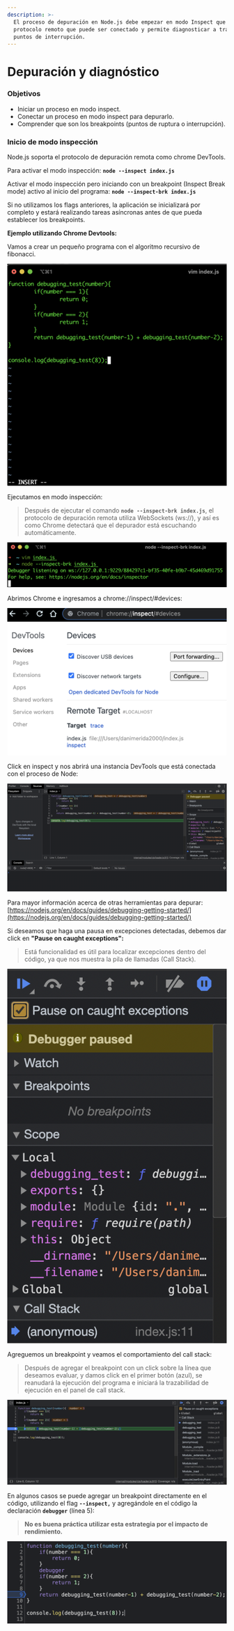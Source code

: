 ```yaml
---
description: >-
  El proceso de depuración en Node.js debe empezar en modo Inspect que expone un
  protocolo remoto que puede ser conectado y permite diagnosticar a través de
  puntos de interrupción.
---
```


# Depuración y diagnóstico

### Objetivos

* Iniciar un proceso en modo inspect.
* Conectar un proceso en modo inspect para depurarlo.
* Comprender que son los breakpoints \(puntos de ruptura o interrupción\).

### Inicio de modo inspección

Node.js soporta el protocolo de depuración remota como chrome DevTools.

Para activar el modo inspección: **`node --inspect index.js`**

Activar el modo inspección pero iniciando con un breakpoint \(Inspect Break mode\) activo al inicio del programa: **`node --inspect-brk index.js`**

Si no utilizamos los flags anteriores, la aplicación se inicializará por completo y estará realizando tareas asíncronas antes de que pueda establecer los breakpoints.

**Ejemplo utilizando Chrome Devtools:**

Vamos a crear un pequeño programa con el algoritmo recursivo de fibonacci.

![](../.gitbook/assets/image%20%2811%29.png)

Ejecutamos en modo inspección:

> Después de ejecutar el comando **`node --inspect-brk index.js`**, el protocolo de depuración remota utiliza WebSockets \(ws://\), y así es como Chrome detectará que el depurador está escuchando automáticamente.

![](../.gitbook/assets/image%20%2812%29.png)

Abrimos Chrome e ingresamos a chrome://inspect/\#devices:

![](../.gitbook/assets/image%20%289%29.png)

Click en inspect y nos abrirá una instancia DevTools que está conectada con el proceso de Node:

![](../.gitbook/assets/image%20%2810%29.png)

Para mayor información acerca de otras herramientas para depurar: [https://nodejs.org/en/docs/guides/debugging-getting-started/](https://nodejs.org/en/docs/guides/debugging-getting-started/)

Si deseamos que haga una pausa en excepciones detectadas, debemos dar click en **"Pause on caught exceptions":**

> Está funcionalidad es útil para localizar excepciones dentro del código, ya que nos muestra la pila de llamadas \(Call Stack\).

![](../.gitbook/assets/image%20%2815%29.png)

Agreguemos un breakpoint y veamos el comportamiento del call stack:

> Después de agregar el breakpoint con un click sobre la línea que deseamos evaluar, y damos click en el primer botón \(azul\), se reanudará la ejecución del programa e iniciará la trazabilidad de ejecución en el panel de call stack.

![](../.gitbook/assets/image%20%2813%29.png)

En algunos casos se puede agregar un breakpoint directamente en el código, utilizando el flag **`--inspect,`** y agregándole en el código la declaración **`debugger`** \(línea 5\):

> **No es buena práctica utilizar esta estrategia por el impacto de rendimiento.**

![](../.gitbook/assets/image%20%2814%29.png)











